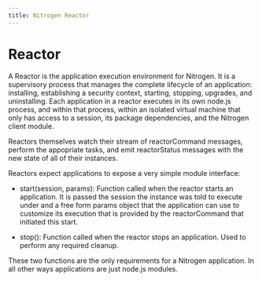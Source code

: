 ```yaml
---
title: Nitrogen Reactor
---
```


# Reactor

A Reactor is the application execution environment for Nitrogen. It is a supervisory process that manages the complete lifecycle of an application: installing, establishing a security context, starting, stopping, upgrades, and uninstalling. Each application in a reactor executes in its own node.js process, and within that process, within an isolated virtual machine that only has access to a session, its package dependencies, and the Nitrogen client module.

Reactors themselves watch their stream of reactorCommand messages, perform the appopriate tasks, and emit reactorStatus messages with the new state of all of their instances.

Reactors expect applications to expose a very simple module interface:

* start(session, params): Function called when the reactor starts an application. It is passed the session the instance was told to execute under and a free form params object that the application can use to customize its execution that is provided by the reactorCommand that initiated this start.

* stop(): Function called when the reactor stops an application. Used to perform any required cleanup.

These two functions are the only requirements for a Nitrogen application. In all other ways applications are just node.js modules.